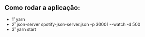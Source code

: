  ## Como rodar a aplicação:
 
 - 1˚ yarn
 - 2˚ json-server spotify-json-server.json -p 30001 --watch -d 500
 - 3˚ yarn start
 
